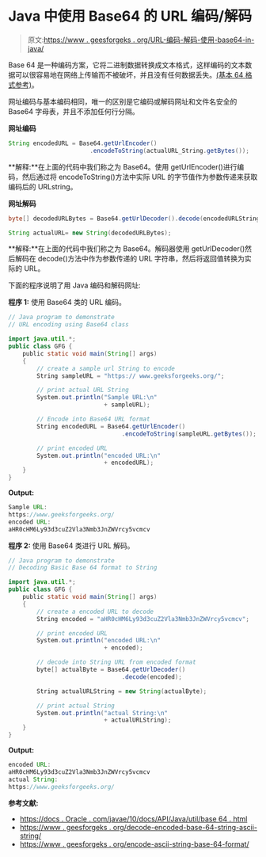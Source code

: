 # Java 中使用 Base64 的 URL 编码/解码

> 原文:[https://www . geesforgeks . org/URL-编码-解码-使用-base64-in-java/](https://www.geeksforgeeks.org/url-encoding-decoding-using-base64-in-java/)

Base 64 是一种编码方案，它将二进制数据转换成文本格式，这样编码的文本数据可以很容易地在网络上传输而不被破坏，并且没有任何数据丢失。[(基本 64 格式参考)](https://www.geeksforgeeks.org/encode-ascii-string-base-64-format/)。

网址编码与基本编码相同，唯一的区别是它编码或解码网址和文件名安全的 Base64 字母表，并且不添加任何行分隔。

**网址编码**

```java
String encodedURL = Base64.getUrlEncoder()
                       .encodeToString(actualURL_String.getBytes());

```

**解释:**在上面的代码中我们称之为 Base64。使用 getUrlEncoder()进行编码，然后通过将 encodeToString()方法中实际 URL 的字节值作为参数传递来获取编码后的 URLstring。

**网址解码**

```java
byte[] decodedURLBytes = Base64.getUrlDecoder().decode(encodedURLString);

String actualURL= new String(decodedURLBytes);

```

**解释:**在上面的代码中我们称之为 Base64。解码器使用 getUrlDecoder()然后解码在 decode()方法中作为参数传递的 URL 字符串，然后将返回值转换为实际的 URL。

下面的程序说明了用 Java 编码和解码网址:

**程序 1:** 使用 Base64 类的 URL 编码。

```java
// Java program to demonstrate
// URL encoding using Base64 class

import java.util.*;
public class GFG {
    public static void main(String[] args)
    {
        // create a sample url String to encode
        String sampleURL = "https:// www.geeksforgeeks.org/";

        // print actual URL String
        System.out.println("Sample URL:\n"
                           + sampleURL);

        // Encode into Base64 URL format
        String encodedURL = Base64.getUrlEncoder()
                                .encodeToString(sampleURL.getBytes());

        // print encoded URL
        System.out.println("encoded URL:\n"
                           + encodedURL);
    }
}
```

**Output:**

```java
Sample URL:
https://www.geeksforgeeks.org/
encoded URL:
aHR0cHM6Ly93d3cuZ2Vla3Nmb3JnZWVrcy5vcmcv

```

**程序 2:** 使用 Base64 类进行 URL 解码。

```java
// Java program to demonstrate
// Decoding Basic Base 64 format to String

import java.util.*;
public class GFG {
    public static void main(String[] args)
    {
        // create a encoded URL to decode
        String encoded = "aHR0cHM6Ly93d3cuZ2Vla3Nmb3JnZWVrcy5vcmcv";

        // print encoded URL
        System.out.println("encoded URL:\n"
                           + encoded);

        // decode into String URL from encoded format
        byte[] actualByte = Base64.getUrlDecoder()
                                .decode(encoded);

        String actualURLString = new String(actualByte);

        // print actual String
        System.out.println("actual String:\n"
                           + actualURLString);
    }
}
```

**Output:**

```java
encoded URL:
aHR0cHM6Ly93d3cuZ2Vla3Nmb3JnZWVrcy5vcmcv
actual String:
https://www.geeksforgeeks.org/

```

**参考文献:**

*   [https://docs . Oracle . com/javae/10/docs/API/Java/util/base 64 . html](https://docs.oracle.com/javase/10/docs/api/java/util/Base64.html)
*   [https://www . geesforgeks . org/decode-encoded-base-64-string-ascii-string/](https://www.geeksforgeeks.org/decode-encoded-base-64-string-ascii-string/)
*   [https://www . geesforgeks . org/encode-ascii-string-base-64-format/](https://www.geeksforgeeks.org/encode-ascii-string-base-64-format/)